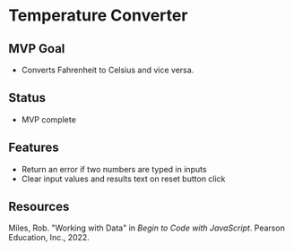 # Temperature Converter

## MVP Goal

- Converts Fahrenheit to Celsius and vice versa.

## Status

- MVP complete

## Features

- Return an error if two numbers are typed in inputs
- Clear input values and results text on reset button click

## Resources

Miles, Rob. "Working with Data" in _Begin to Code with JavaScript_. Pearson Education, Inc., 2022.
